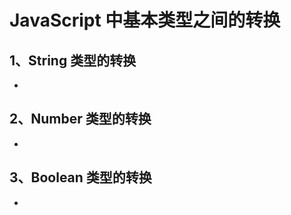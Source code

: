 # JavaScript 中基本类型之间的转换



## 1、String 类型的转换

- 



## 2、Number 类型的转换

- 



## 3、Boolean 类型的转换

- 

